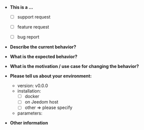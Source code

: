 * **This is a ...**
  - [ ] support request
  - [ ] feature request
  - [ ] bug report




* **Describe the current behavior?**




* **What is the expected behavior?**




* **What is the motivation / use case for changing the behavior?**



* **Please tell us about your environment:**

  - version: v0.0.0
  - installation: 
    - [ ] docker
    - [ ] on Jeedom host
    - [ ] other => please specify
  - parameters:



* **Other information**

